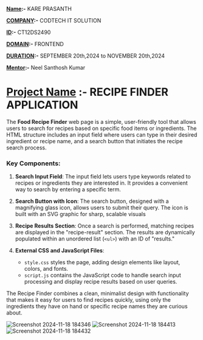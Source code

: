 
**<ins>Name</ins>:-** KARE PRASANTH

**<ins>COMPANY</ins>:-** CODTECH IT SOLUTION

**<ins>ID</ins>:-** CT12DS2490

**<ins>DOMAIN</ins>:-** FRONTEND

**<ins>DURATION</ins>:-** SEPTEMBER 20th,2024 to NOVEMBER 20th,2024

**<ins>Mentor</ins>:-** Neel Santhosh Kumar

# <ins>Project Name</ins> :- RECIPE FINDER APPLICATION

The **Food Recipe Finder** web page is a simple, user-friendly tool that allows users to search for recipes based on specific food items or ingredients. The HTML structure includes an input field where users can type in their desired ingredient or recipe name, and a search button that initiates the recipe search process.

### Key Components:
1. **Search Input Field**: The input field lets users type keywords related to recipes or ingredients they are interested in. It provides a convenient way to search by entering a specific term.
  
2. **Search Button with Icon**: The search button, designed with a magnifying glass icon, allows users to submit their query. The icon is built with an SVG graphic for sharp, scalable visuals

3. **Recipe Results Section**: Once a search is performed, matching recipes are displayed in the "recipe-result" section. The results are dynamically populated within an unordered list (`<ul>`) with an ID of "results."

4. **External CSS and JavaScript Files**:
   - `style.css` styles the page, adding design elements like layout, colors, and fonts.
   - `script.js` contains the JavaScript code to handle search input processing and display recipe results based on user queries.

The Recipe Finder combines a clean, minimalist design with functionality that makes it easy for users to find recipes quickly, using only the ingredients they have on hand or specific recipe names they are curious about.

![Screenshot 2024-11-18 184346](https://github.com/user-attachments/assets/a7bb9d00-9e86-48c6-b50e-532456371059)
![Screenshot 2024-11-18 184413](https://github.com/user-attachments/assets/2337cd6a-d63b-4087-86ab-91ae96e33d86)
![Screenshot 2024-11-18 184432](https://github.com/user-attachments/assets/8dbc02ac-2904-4ece-81d1-e391d50a16af)

